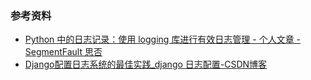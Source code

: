 ### 参考资料

- [Python 中的日志记录：使用 logging 库进行有效日志管理 - 个人文章 - SegmentFault 思否](https://segmentfault.com/a/1190000043907488)
- [Django配置日志系统的最佳实践_django 日志配置-CSDN博客](https://blog.csdn.net/Rocky006/article/details/135423085)